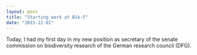 ```yaml
---
layout: post
title: "Starting work at Bik-F"
date: "2015-12-01"
---
```


Today, I had my first day in my new position as secretary of the senate commission on biodiversity research of the German research council (DFG).
